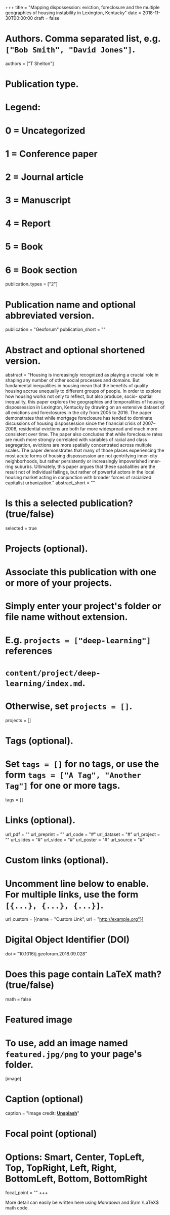 +++
title = "Mapping dispossession: eviction, foreclosure and the multiple geographies of housing instability in Lexington, Kentucky"
date = 2018-11-30T00:00:00
draft = false

# Authors. Comma separated list, e.g. `["Bob Smith", "David Jones"]`.
authors = ["T Shelton"]

# Publication type.
# Legend:
# 0 = Uncategorized
# 1 = Conference paper
# 2 = Journal article
# 3 = Manuscript
# 4 = Report
# 5 = Book
# 6 = Book section
publication_types = ["2"]

# Publication name and optional abbreviated version.
publication = "Geoforum"
publication_short = ""

# Abstract and optional shortened version.
abstract = "Housing is increasingly recognized as playing a crucial role in shaping any number of other social processes and domains. But fundamental inequalities in housing mean that the benefits of quality housing accrue unequally to different groups of people. In order to explore how housing works not only to reflect, but also produce, socio- spatial inequality, this paper explores the geographies and temporalities of housing dispossession in Lexington, Kentucky by drawing on an extensive dataset of all evictions and foreclosures in the city from 2005 to 2016. The paper demonstrates that while mortgage foreclosure has tended to dominate discussions of housing dispossession since the financial crisis of 2007–2008, residential evictions are both far more widespread and much more consistent over time. The paper also concludes that while foreclosure rates are much more strongly correlated with variables of racial and class segregation, evictions are more spatially concentrated across multiple scales. The paper demonstrates that many of those places experiencing the most acute forms of housing dispossession are not gentrifying inner-city neighborhoods, but rather persistently or increasingly impoverished inner-ring suburbs. Ultimately, this paper argues that these spatialities are the result not of individual failings, but rather of powerful actors in the local housing market acting in conjunction with broader forces of racialized capitalist urbanization."
abstract_short = ""

# Is this a selected publication? (true/false)
selected = true

# Projects (optional).
#   Associate this publication with one or more of your projects.
#   Simply enter your project's folder or file name without extension.
#   E.g. `projects = ["deep-learning"]` references 
#   `content/project/deep-learning/index.md`.
#   Otherwise, set `projects = []`.
projects = []

# Tags (optional).
#   Set `tags = []` for no tags, or use the form `tags = ["A Tag", "Another Tag"]` for one or more tags.
tags = []

# Links (optional).
url_pdf = ""
url_preprint = ""
url_code = "#"
url_dataset = "#"
url_project = ""
url_slides = "#"
url_video = "#"
url_poster = "#"
url_source = "#"

# Custom links (optional).
#   Uncomment line below to enable. For multiple links, use the form `[{...}, {...}, {...}]`.
url_custom = [{name = "Custom Link", url = "http://example.org"}]

# Digital Object Identifier (DOI)
doi = "10.1016/j.geoforum.2018.09.028"

# Does this page contain LaTeX math? (true/false)
math = false

# Featured image
# To use, add an image named `featured.jpg/png` to your page's folder. 
[image]
  # Caption (optional)
  caption = "Image credit: [**Unsplash**](https://unsplash.com/photos/pLCdAaMFLTE)"

  # Focal point (optional)
  # Options: Smart, Center, TopLeft, Top, TopRight, Left, Right, BottomLeft, Bottom, BottomRight
  focal_point = ""
+++

More detail can easily be written here using *Markdown* and $\rm \LaTeX$ math code.
